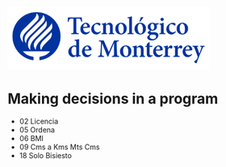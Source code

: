 ![Tec de Monterrey](images/logotecmty.png)
# Making decisions in a program

- 02 Licencia
- 05 Ordena
- 06 BMI
- 09 Cms a Kms Mts Cms
- 18 Solo Bisiesto
